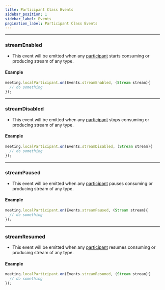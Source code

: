 ```yaml
---
title: Participant Class Events
sidebar_position: 1
sidebar_label: Events
pagination_label: Participant Class Events
---
```


<div class="sdk-api-ref-only-h4">

---

### streamEnabled

- This event will be emitted when any [participant](introduction) starts consuming or producing stream of any type.

#### Example

```javascript
meeting.localParticipant.on(Events.streamEnabled, (Stream stream){
  // do something
});
```

---

### streamDisabled

- This event will be emitted when any [participant](introduction) stops consuming or producing stream of any type.

#### Example

```javascript
meeting.localParticipant.on(Events.streamDisabled, (Stream stream){
  // do something
});
```

---

### streamPaused

- This event will be emitted when any [participant](introduction) pauses consuming or producing stream of any type.

#### Example

```javascript
meeting.localParticipant.on(Events.streamPaused, (Stream stream){
  // do something
});
```

---

### streamResumed

- This event will be emitted when any [participant](introduction) resumes consuming or producing stream of any type.

#### Example

```javascript
meeting.localParticipant.on(Events.streamResumed, (Stream stream){
  // do something
});
```

</div>

